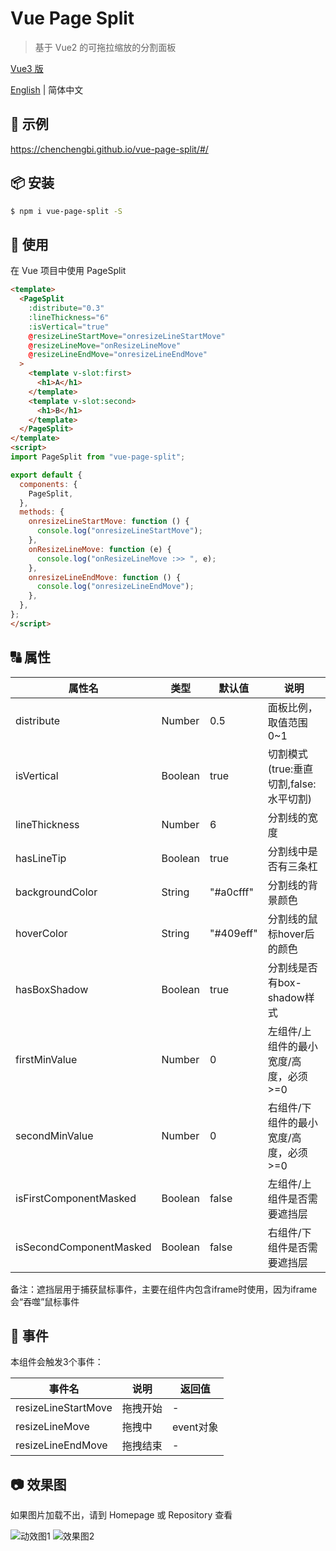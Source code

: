 # Vue Page Split

> 基于 Vue2 的可拖拉缩放的分割面板

[Vue3 版](https://www.npmjs.com/package/vue3-page-split)

[English](./README.en-US.md) | 简体中文

## 🌰 示例
https://chenchengbi.github.io/vue-page-split/#/

## 📦 安装

``` bash
$ npm i vue-page-split -S
```
## 🔨 使用

在 Vue 项目中使用 PageSplit

```html
<template>
  <PageSplit
    :distribute="0.3"
    :lineThickness="6"
    :isVertical="true"
    @resizeLineStartMove="onresizeLineStartMove"
    @resizeLineMove="onResizeLineMove"
    @resizeLineEndMove="onresizeLineEndMove"
  >
    <template v-slot:first>
      <h1>A</h1>
    </template>
    <template v-slot:second>
      <h1>B</h1>
    </template>
  </PageSplit>
</template>
<script>
import PageSplit from "vue-page-split";

export default {
  components: {
    PageSplit,
  },
  methods: {
    onresizeLineStartMove: function () {
      console.log("onresizeLineStartMove");
    },
    onResizeLineMove: function (e) {
      console.log("onResizeLineMove :>> ", e);
    },
    onresizeLineEndMove: function () {
      console.log("onresizeLineEndMove");
    },
  },
};
</script>
```

## 🔠 属性

| 属性名                  | 类型    | 默认值    | 说明                                   |
|-------------------------|---------|-----------|----------------------------------------|
| distribute              | Number  | 0.5       | 面板比例，取值范围 0~1                 |
| isVertical              | Boolean | true      | 切割模式(true:垂直切割,false:水平切割) |
| lineThickness           | Number  | 6         | 分割线的宽度                           |
| hasLineTip              | Boolean | true      | 分割线中是否有三条杠                   |
| backgroundColor         | String  | "#a0cfff" | 分割线的背景颜色                       |
| hoverColor              | String  | "#409eff" | 分割线的鼠标hover后的颜色              |
| hasBoxShadow            | Boolean | true      | 分割线是否有box-shadow样式             |
| firstMinValue           | Number  | 0         | 左组件/上组件的最小宽度/高度，必须>=0  |
| secondMinValue          | Number  | 0         | 右组件/下组件的最小宽度/高度，必须>=0  |
| isFirstComponentMasked  | Boolean | false     | 左组件/上组件是否需要遮挡层            |
| isSecondComponentMasked | Boolean | false     | 右组件/下组件是否需要遮挡层            |

备注：遮挡层用于捕获鼠标事件，主要在组件内包含iframe时使用，因为iframe会“吞噬”鼠标事件

## 🎺 事件
本组件会触发3个事件：

| 事件名              | 说明     | 返回值    |
|---------------------|----------|-----------|
| resizeLineStartMove | 拖拽开始 | -         |
| resizeLineMove      | 拖拽中   | event对象 |
| resizeLineEndMove   | 拖拽结束 | -         |


## 📷 效果图
如果图片加载不出，请到 Homepage 或 Repository 查看

![动效图1](https://gitee.com/bi2008/vue-page-split/raw/master/screenshot/vue-page-split-demo.gif)
![效果图2](https://gitee.com/bi2008/vue-page-split/raw/master/screenshot/3.png)
